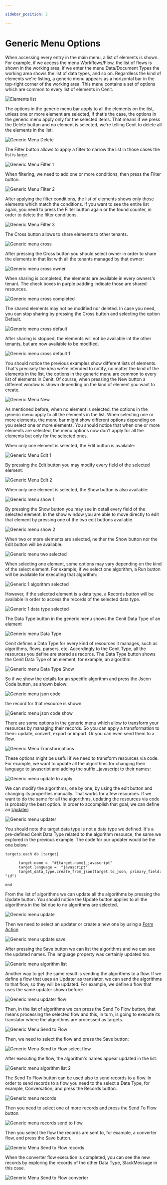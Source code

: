 ```yaml
---

sidebar_position: 2

---
```


# Generic Menu Options

When accessing every entry in the main menu, a list of elements is shown. For example, if we access the menu Workflows/Flow, the list of flows is shown in the working area, if we enter the menu Data/Document Types the working area shows the list of data types, and so on. Regardless the kind of elements we're listing, a generic menu appears as a horizontal bar in the top-right  corner of the working area. This menu contains a set of options which are common to every list of elements in Cenit.

![Elements list](https://user-images.githubusercontent.com/54523080/152070080-894e6bcc-e9f9-4e35-87b6-95e1fedac8fb.png)

The options in the generic menu bar apply to all the elements on the list, unless one or more element are selected, if that's the case, the options in the generic menu apply only for the selected items. That means if we press the Delete button and no element is selected, we're telling Cenit to delete all the elements in the list:

![Generic Menu Delete](https://user-images.githubusercontent.com/54523080/152090216-5c5a2f98-9218-4f7b-9a3f-4d72287700b0.png)

The Filter button allows to apply a filter to narrow the list in those cases the list is large. 

![Generic Menu Filter 1](https://user-images.githubusercontent.com/54523080/152090693-ddfdb364-d2b6-4f9d-90fe-0f193524347c.png)

When filtering, we need to add one or more conditions, then press the Filter button.

![Generic Menu Filter 2](https://user-images.githubusercontent.com/54523080/152092461-72b12912-d357-4ce2-b840-8b0d046da6cf.png)

After applying the filter conditions, the list of elements shows only those elements which match the conditions. If you want to see the entire list again, you need to press the Filter button again or the found counter, in order to delete the filter conditions.

![Generic Menu Filter 3](https://user-images.githubusercontent.com/54523080/152092691-3dab0d42-6534-4d08-b435-8e1af911565d.png)

The Cross button allows to share elements to other tenants.

![Generic menu cross](https://user-images.githubusercontent.com/54523080/152093137-fb9e5a0c-a8e3-41f5-ae3e-57e5263490f9.png)

After pressing the Cross button you should select owner in order to share  the elements in that list with all the tenants managed by that owner:

![Generic menu cross owner](https://user-images.githubusercontent.com/54523080/152093567-a706403b-bc01-4126-b62e-9bcb78aab2fe.png)

When sharing is completed, the elements are available in every owners's tenant. The check boxes in purple padding indicate those are shared resources.

![Generic menu cross completed](https://user-images.githubusercontent.com/54523080/152093827-c67958de-2fe2-43ee-8eac-fa05da142768.png)

The shared elements may not be modified nor deleted. In case you need, you can stop sharing by pressing the Cross button and selecting the option Default.

![Generic menu cross default](https://user-images.githubusercontent.com/54523080/152095737-80b56ca2-086b-4b72-bf78-eb8414ef1763.png)

After sharing is stopped, the elements will not be available int the other tenants, but are now available to be modified. 

![Generic menu cross default 1](https://user-images.githubusercontent.com/54523080/152095964-c8676e81-ef74-4c1e-8c0a-c5c74365345d.png)

You should notice the previous examples show different lists of elements. That's precisely the idea we're intended to notify, no matter the kind of the elements in the list, the options in the generic menu are common to every list of elements in Cenit. Of course, when pressing the New button a different window is shown depending on the kind of element you want to create.

![Generic Menu New](https://user-images.githubusercontent.com/54523080/152096139-6897bd41-c6ab-4452-bc40-27bdd021f872.png)

As mentioned before, when no element is selected, the options in the generic menu apply to all the elements in the list. When selecting one or more elements, the menu bar might show different options depending on you select one or more elements. You should notice that when one  or more elements are selected, the menu options now don't apply for all the elements but only for the selected ones.

When only one element is selected, the Edit button is available:

![Generic Menu Edit 1](https://user-images.githubusercontent.com/54523080/152097253-8810f9b2-18cb-4550-a320-bbe50df48bad.png)

By pressing the Edit button you may modify every field of the selected element:

![Generic Menu Edit 2](https://user-images.githubusercontent.com/54523080/152097258-ee9498ec-d932-4d60-9efa-397d8da45d31.png)

When only one element is selected, the Show button is also available:

![Generic menu show 1](https://user-images.githubusercontent.com/54523080/152097260-bd86e8c4-9bec-4ba8-ad69-ef313ad7e776.png)

By pressing the Show button you may see in detail every field of the selected element. In the show window you are able to move directly to edit that element by pressing one of the two edit buttons available.

![Generic menu show 2](https://user-images.githubusercontent.com/54523080/152097263-defe588e-5cae-4411-90b3-6f77da22f153.png)

When two or more elements are selected,  neither the Show button nor the Edit button will be available:

![Generic menu two selected](https://user-images.githubusercontent.com/54523080/152097264-bbeca113-51a4-49a3-a7a0-9ce8a57cf491.png)

When selecting  one element, some options may vary depending on the kind of the select element. For example, if we select one algorithm, a Run button will be available for executing that algorithm:

![Generic 1 algorithm selected](https://user-images.githubusercontent.com/54523080/152098467-88536c49-b79e-473a-a396-040b43fb95db.png)

However, if the selected element is a data type, a Records button will be available in order to access the records of the selected data type.

![Generic 1 data type selected](https://user-images.githubusercontent.com/54523080/152098469-80274038-b283-4f84-9a93-24ae5a203328.png)

The Data Type button in the generic menu shows the Cenit Data Type of an element

![Generic menu Data Type](https://user-images.githubusercontent.com/54523080/152195588-f016a260-d987-4304-ac90-b5414f968d3e.png)

Cenit defines a Data Type for every kind of resources it manages, such as algorithms, flows, parsers, etc. Accordingly to the Cenit Type, all the resources you define are stored as records. The Data Type button shows the Cenit Data Type of an element, for example, an algorithm:

![Generic menu Data Type Show](https://user-images.githubusercontent.com/54523080/152195593-2f7b1239-cc68-4ff0-92d9-05ddee9cac4a.png)

So if we show the details for an specific algorithm and press the Jscon Code button, as shown below:

![Generic menu json code](https://user-images.githubusercontent.com/54523080/152195594-09bf9e24-920e-414e-8569-1be25c7dc272.png)

the record for that resource is shown:

![Generic menu json code show](https://user-images.githubusercontent.com/54523080/152195598-2b863c2c-e062-496c-809c-7a7a67d5b86e.png)

There are some options in the generic menu which allow to transform your resources by managing their records. So you can apply a transformation to them: update, convert, export or import. Or you can even send them to a flow.

![Generic Menu Transformations](https://user-images.githubusercontent.com/54523080/152195582-ce0ac7c3-125a-4bab-833e-0da75f391660.png)

These options might be useful if we need to transform resources via code. For example, we want to update all the algorithms for changing their language to javascript and adding the suffix _javascript to their names:

![Generic menu update to apply](https://user-images.githubusercontent.com/54523080/152195604-b770f86a-baf4-4a27-8657-db11bdb77ae5.png)

We can modify the algorithms, one by one, by using the edit button and changing its properties manually. That works for a few resources. If we want to do the same for all the algorithms, updating the resources via code is probably  the best option. In order to accomplish that goal, we can define an [Updater](transformations/updaters.md):

![Generic menu updater](https://user-images.githubusercontent.com/54523080/152221498-f5bcbb22-d7ab-455a-aad4-d97a92125e47.png)

You should note the target data type is not a data type we defined. It's a pre-defined Cenit Data Type related to the algorithm resource, the same we explored in the previous example. The code for our updater would be the one below:

```
targets.each do |target|

      target.name =  "#{target.name}_javascript"
      target.language =  "javascript"
      target_data_type.create_from_json(target.to_json, primary_field: "id") 

end
```

From the list of algorithms we can update all the algorithms by pressing the Update button. You should notice the Update button applies to all the algorithms in the list due to no algorithms are selected.

![Generic menu update](https://user-images.githubusercontent.com/54523080/152222503-cb5c7fb4-a665-4729-a33b-4a1fe0974dcc.png)

Then we need to select an updater or create a new one by using a [Form Action](generic/generic_action_form.md)

![Generic menu update save](https://user-images.githubusercontent.com/54523080/152222780-5a37b4db-2a98-4347-9b3f-ea62556ddf1d.png)

After pressing the Save button we can list the algorithms and we can see the updated names. The language property was certainly updated too.

![Generic menu algorithm list](https://user-images.githubusercontent.com/54523080/152223401-bc14fb3c-ddc5-4d8b-8720-ad8c63e1cb6f.png)

Another way to get the same result is sending the algorithms to a flow. If we define a flow that uses an Updater as translator, we can send the algorithms to that flow, so they will be updated. For example, we define a flow that uses the same updater shown before: 

![Generic menu updater flow](https://user-images.githubusercontent.com/54523080/152224189-057ece8d-90aa-412c-be78-eca397fd2ce2.png)

Then, in the list of algorithms we can press the Send To Flow button, that means processing the selected flow and this, in turn, is going to execute its translator where the algorithms are processed as targets.

![Generic Menu Send to Flow](https://user-images.githubusercontent.com/54523080/152229035-461fd43e-d9ba-4faa-8083-faecd116cc16.png)

Then, we need to select the flow and press the Save button:

![Generic Menu Send to Flow select flow](https://user-images.githubusercontent.com/54523080/152228890-54b08cb7-a904-4129-bc11-151a85aa937d.png)

After executing the flow, the algorithm's names appear updated in the list.

![Generic menu algorithm list 2](https://user-images.githubusercontent.com/54523080/152228898-a90dd285-d887-4e87-bec7-c6827fa4b733.png)

The Send To Flow button can be used also to send records to a flow. In order to send records to a flow you need to the select a Data Type, for example, Conversation, and press the Records button. 

![Generic menu records](https://user-images.githubusercontent.com/54523080/152232615-81c8b25e-1732-4712-acd7-bf9b11b94a10.png)

Then you need to select one of more records and press the Send To Flow button

![Generic menu records send to flow](https://user-images.githubusercontent.com/54523080/152233061-fb687b85-b0e3-41d1-b0e3-824fb8c94735.png)

Then you select the flow the records are sent to, for example, a converter flow, and press the Save button.

![Generic Menu Send to Flow records](https://user-images.githubusercontent.com/54523080/152233456-b5b1a466-6ec0-4563-93ff-5071abb228d8.png)

When the converter flow execution is completed, you can see the new records by exploring the records of the other Data Type, SlackMessage in this case.

![Generic Menu Send to Flow converter](https://user-images.githubusercontent.com/54523080/152233877-ef16c55f-eaf2-42f7-9a39-d0a5cdc66776.png)